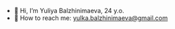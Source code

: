- 👋 Hi, I’m Yuliya Balzhinimaeva, 24 y.o.
- 📧 How to reach me: yulka.balzhinimaeva@gmail.com 
                       


<!---
yulkabal/yulkabal is a ✨ special ✨ repository because its `README.md` (this file) appears on your GitHub profile.
You can click the Preview link to take a look at your changes.
--->
